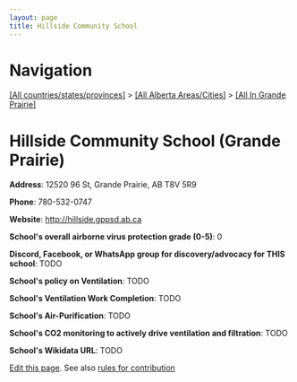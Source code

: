 ```yaml
---
layout: page
title: Hillside Community School
---
```

# Navigation

[[All countries/states/provinces]](../../..) > [[All Alberta Areas/Cities]](../..) > [[All In Grande Prairie]](..)

# Hillside Community School (Grande Prairie)

**Address**: 12520 96 St, Grande Prairie, AB T8V 5R9

**Phone**: 780-532-0747

**Website**: <http://hillside.gppsd.ab.ca>

**School's overall airborne virus protection grade (0-5)**: 0

**Discord, Facebook, or WhatsApp group for discovery/advocacy for THIS school**: TODO

**School's policy on Ventilation**: TODO

**School's Ventilation Work Completion**: TODO

**School's Air-Purification**: TODO

**School's CO2 monitoring to actively drive ventilation and filtration**: TODO

**School's Wikidata URL**: TODO


[Edit this page](https://github.com/ventilate-schools/AB/edit/main/./Grande_Prairie/Hillside_Community_School.md). See also [rules for contribution](../../../contribution-rules/)